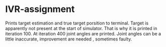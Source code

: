 # IVR-assignment
Prints target estimation and true target porsition to terminal. Target is apparently not present at the start of simulator. That is why it is printed in iteration 100. At iteration 400 joint angles are printed. Joint angles can be a little inaccurate, improvement are needed , sometimes faulty.

